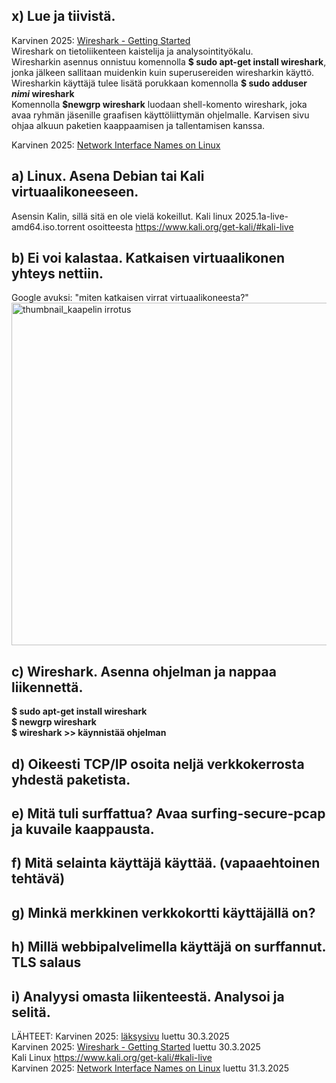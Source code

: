 ## x) Lue ja tiivistä.  
   Karvinen 2025: [Wireshark - Getting Started](https://terokarvinen.com/wireshark-getting-started/)   
Wireshark on tietoliikenteen kaistelija ja analysointityökalu.   
Wiresharkin asennus onnistuu komennolla **$ sudo apt-get install wireshark**, jonka jälkeen sallitaan muidenkin kuin superusereiden wiresharkin käyttö.  
Wiresharkin käyttäjä tulee lisätä porukkaan komennolla **$ sudo adduser _nimi_ wireshark**  
Komennolla **$newgrp wireshark** luodaan shell-komento wireshark, joka avaa ryhmän jäsenille graafisen käyttöliittymän ohjelmalle. 
Karvisen sivu ohjaa alkuun paketien kaappaamisen ja tallentamisen kanssa.   

   
   Karvinen 2025: [Network Interface Names on Linux](https://terokarvinen.com/network-interface-linux/)    


## a) Linux. Asena Debian tai Kali virtuaalikoneeseen.
Asensin Kalin, sillä sitä en ole vielä kokeillut. Kali linux 2025.1a-live-amd64.iso.torrent osoitteesta https://www.kali.org/get-kali/#kali-live  

## b) Ei voi kalastaa. Katkaisen virtuaalikonen yhteys nettiin.  
Google avuksi: "miten katkaisen virrat virtuaalikoneesta?"  
<img width="548" alt="thumbnail_kaapelin irrotus" src="https://github.com/user-attachments/assets/b7bc9d4f-84e6-4112-9527-7e7ac9aba706" />



## c) Wireshark. Asenna ohjelman ja nappaa liikennettä.   

**$ sudo apt-get install wireshark  
$ newgrp wireshark  
$ wireshark >> käynnistää ohjelman**  


## d) Oikeesti TCP/IP osoita neljä verkkokerrosta yhdestä paketista.  

## e) Mitä tuli surffattua? Avaa surfing-secure-pcap ja kuvaile kaappausta.  

## f) Mitä selainta käyttäjä käyttää.  (vapaaehtoinen tehtävä)   

## g) Minkä merkkinen verkkokortti käyttäjällä on?  

## h) Millä webbipalvelimella käyttäjä on surffannut. TLS salaus  

## i) Analyysi omasta liikenteestä. Analysoi ja selitä. 




LÄHTEET: 
Karvinen 2025: [läksysivu](https://terokarvinen.com/verkkoon-tunkeutuminen-ja-tiedustelu/#laksyt) luettu 30.3.2025  
Karvinen 2025: [Wireshark - Getting Started](https://terokarvinen.com/wireshark-getting-started/) luettu 30.3.2025  
Kali Linux https://www.kali.org/get-kali/#kali-live  
Karvinen 2025: [Network Interface Names on Linux](https://terokarvinen.com/network-interface-linux/) luettu 31.3.2025  
